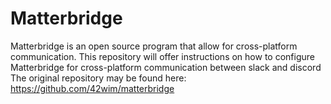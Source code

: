 # Matterbridge 
Matterbridge is an open source program that allow for cross-platform communication.
This repository will offer instructions on how to configure Matterbridge for cross-platform communication between slack and discord
The original repository may be found here: https://github.com/42wim/matterbridge